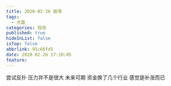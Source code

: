 ```yaml
---
title: 2020-02-26 振荡
tags:
  - 大盘
categories: 投资
published: true
hideInList: false
isTop: false
abbrlink: 95c66fd5
date: 2020-02-26 17:10:05
feature:
---
```

尝试反扑
压力并不是很大
未来可期
资金换了几个行业
感觉是补涨而已
<!-- more -->
